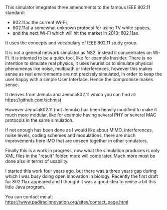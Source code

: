 This simulator integrates three amendments to the famous IEEE 802.11 standard:
* 802.11ac the current Wi-Fi,
* 802.11af a somewhat unknown protocol for using TV white spaces,
* and the next Wi-Fi which will hit the market in 2018: 802.11ax. 

It uses the concepts and vocabulary of IEEE 802.11 study group. 

It is not a general network simulator as NS2, instead it concentrates on Wi-Fi. It is intented to be a quick tool, like for example Inssider.
There is no intention to simulate real physics, it uses heuristics to simulate physical phenomenas like noise, multipath or interferences, however this makes sense as real environments are not precisely simulated, in order to keep the user happy with a simple User Interface. Hence the compromise makes sense.

It derives from Jemula and Jemula802.11 which you can find at: https://github.com/schmist

However Jemula802.11 (not Jemula) has been heavily modified to make it much more modular, like for example having several PHY or several MAC protocols in the same simulation. 

If not enough has been done as I would like about MIMO, interferences, noise levels, coding schemes and modulations, there are much improvements here IMO that are unseen together in other simulators. 

Finally this is a work in progress, now what the simulation produces is only XML files in the "result" folder, more will come later.
Much more must be done also in terms of usability.

I started this work four years ago, but there was a three years gap during which I was busy doing open innovation in biology.
Recently the first draft for 802.11ax appeared and I thought it was a good idea to revise a bit this little Java program.

You can contact me at: https://www.padiracinnovation.org/sites/contact_page.html


